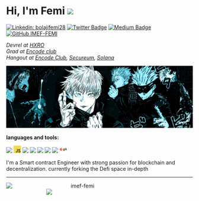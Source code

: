<h1> Hi, I'm Femi <img src="https://c.tenor.com/fOjhwb3eEqIAAAAi/quack-duck.gif" width="29"></h1>

[![Linkedin: bolajifemi28](https://img.shields.io/badge/-bolajifemi28-blue?style=flat-square&logo=Linkedin&logoColor=white&link=https://www.linkedin.com/in/bolajifemi28/)](https://www.linkedin.com/in/bolajifemi28/)
[![Twitter Badge](https://img.shields.io/badge/-femi_0x-28a0ed?style=flat-square&labelColor=28a0ed&logo=twitter&logoColor=white&link=https://www.twitter.com/femi_0x)](https://www.twitter.com/femi_0x)
[![Medium Badge](https://img.shields.io/badge/-femi_0x-f2f2f2?style=flat-square&labelColor=f2f2f2&logo=medium&logoColor=black&link=https://www.medium.com/femi_0x)](https://medium.com/@femi_0x)
[![GitHub IMEF-FEMI](https://img.shields.io/github/followers/imef-femi?label=follow&style=social)](https://github.com/imef-femi)

<p><em>Devrel at <a href="https://hxro.com">HXRO</a></br>Grad at <a href="https://encode.club/">Encode club</a></br>Hangout at <a href="https://encode.club/">Encode Club</a>, <a href="https://discord.com/invite/ym8BtcWUY2/">Secureum</a>, <a href="https://discordapp.com/invite/pquxPsq">Solana</a>
</em></p>

![alt text](https://github.com/BenKurrek/BenKurrek/blob/main/assets/gojo_banner.jpg?raw=true)

**languages and tools:**

<code><img height="20" src="https://encrypted-tbn0.gstatic.com/images?q=tbn:ANd9GcR1m14uij7G2gcw7mzWVmrrt338_2c1MomMgw&usqp=CAU"></code>
<code><img height="20" src="https://raw.githubusercontent.com/github/explore/80688e429a7d4ef2fca1e82350fe8e3517d3494d/topics/javascript/javascript.png"></code>
<code><img height="20" src="https://www.tutorialsteacher.com/Content/images/home/typescript.svg"></code>
<code><img height="20" src="https://s3.coinmarketcap.com/static-gravity/image/b7538f0f3725424fac71d82c60666f18.jpg"></code>
<code><img height="20" src="https://s2.coinmarketcap.com/static/img/coins/64x64/5426.png"></code>
<code><img height="20" src="https://s2.coinmarketcap.com/static/img/coins/64x64/1027.png"></code>
</code>
<code><img height="20" src="https://d33wubrfki0l68.cloudfront.net/e937e774cbbe23635999615ad5d7732decad182a/26072/logo-small.ede75a6b.svg"></code>
<code><img height="20" src="https://raw.githubusercontent.com/github/explore/80688e429a7d4ef2fca1e82350fe8e3517d3494d/topics/git/git.png"></code>

I'm a Smart contract Engineer with strong passion for blockchain and decentralization. currently forking the Defi space in-depth

---

 <div align=center>
    <a href="https://github.com/denvercoder1/github-readme-streak-stats" title="Go to Source">
      <img align="left" width=396 src="https://github-readme-streak-stats.herokuapp.com/?user=imef-femi&theme=react&border=61dafb&hide_border=true" alt="imef-femi" />
    </a>
    <a href="https://github.com/anuraghazra/github-readme-stats" title="Go to Source">
      <img align="right" width=396 src="https://github-readme-stats.vercel.app/api?username=imef-femi&show_icons=true&theme=react&border_color=61dafb&hide_border=true" />
    </a>
  </div>

